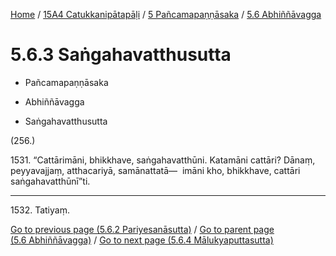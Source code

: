 
[Home](/) / [15A4 Catukkanipātapāḷi](../../../15A4.md) / [5 Pañcamapaṇṇāsaka](../../5.md) / [5.6 Abhiññāvagga](../5.6.md)

# 5.6.3 Saṅgahavatthusutta

* Pañcamapaṇṇāsaka

* Abhiññāvagga

* Saṅgahavatthusutta

(256.)

1531\. “Cattārimāni, bhikkhave, saṅgahavatthūni. Katamāni cattāri? Dānaṃ, peyyavajjaṃ, atthacariyā, samānattatā—  imāni kho, bhikkhave, cattāri saṅgahavatthūnī”ti.

---

1532\. Tatiyaṃ.



[Go to previous page (5.6.2 Pariyesanāsutta)](5.6.2.md) / [Go to parent page (5.6 Abhiññāvagga)](../5.6.md) / [Go to next page (5.6.4 Mālukyaputtasutta)](5.6.4.md)


